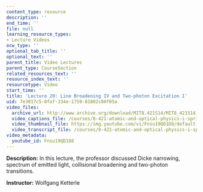 ```yaml
---
content_type: resource
description: ''
end_time: ''
file: null
learning_resource_types:
- Lecture Videos
ocw_type: ''
optional_tab_title: ''
optional_text: ''
parent_title: Video Lectures
parent_type: CourseSection
related_resources_text: ''
resource_index_text: ''
resourcetype: Video
start_time: ''
title: 'Lecture 20: Line Broadening IV and Two-photon Excitation I'
uid: 7e3017c5-0faf-334e-1759-81802c80f05a
video_files:
  archive_url: http://www.archive.org/download/MIT8.421S14/MIT8_421S14_lec20_300k.mp4
  video_captions_file: /courses/8-421-atomic-and-optical-physics-i-spring-2014/157525f6599c5480ae0e4665c9ffff2a_Fnsu19QD1D8.vtt
  video_thumbnail_file: https://img.youtube.com/vi/Fnsu19QD1D8/default.jpg
  video_transcript_file: /courses/8-421-atomic-and-optical-physics-i-spring-2014/9015fd6b1a1c9e01676e348dec4c300c_Fnsu19QD1D8.pdf
video_metadata:
  youtube_id: Fnsu19QD1D8
---
```


**Description:** In this lecture, the professor discussed Dicke narrowing, spectrum of emitted light, collisional broadening and two-photon transitions.

**Instructor:** Wolfgang Ketterle



